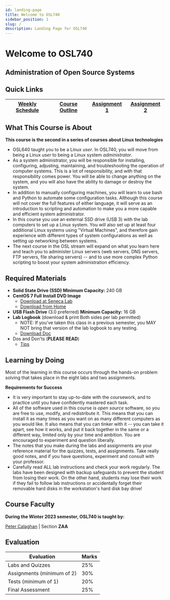```yaml
---
id: landing-page
title: Welcome to OSL740
sidebar_position: 1
slug: /
description: Landing Page for OSL740
---
```


# Welcome to OSL740 

## Administration of Open Source Systems

## Quick Links

| [Weekly Schedule](./weekly-schedule.md) | [Course Outline](https://ict.senecacollege.ca/course/OSL740) | [Assignment 1](/B-Assignments/assignment1.md) | [Assignment 2](/B-Assignments/assignment2.md) |
| --- | --- | --- | --- |

## What This Course is About

**This course is the second in a series of courses about Linux technologies**

- OSL640 taught you to be a Linux _user_. In OSL740, you will move from being a Linux _user_ to being a Linux system _administrator_.
- As a system administrator, you will be responsible for installing, configuring, adjusting, maintaining, and troubleshooting the operation of computer systems. This is a lot of responsibility, and with that responsibility comes power. You will be able to change anything on the system, and you will also have the ability to damage or destroy the system.
- In addition to manually configuring machines, you will learn to use bash and Python to automate some configuration tasks. Although this course will not cover the full features of either language, it will serve as an introduction to scripting and automation to make you a more capable and efficient system administrator.
- In this course you use an external SSD drive (USB 3) with the lab computers to set up a Linux system. You will also set up at least four additional Linux systems using "Virtual Machines", and therefore gain experience with different types of system configurations as well as setting up networking between systems.
- The next course in the OSL stream will expand on what you learn here and teach you to administer Linux servers (web servers, DNS servers, FTP servers, file sharing servers) -- and to use more complex Python scripting to boost your system administration efficiency.

## Required Materials

- **Solid State Drive (SSD)	Minimum Capacity:** 240 GB
- **CentOS 7 Full Install DVD Image**
  - [Download at Seneca Lab](https://mirror.senecacollege.ca/centos/7/isos/x86_64/CentOS-7-x86_64-DVD-2009.iso)
  - [Download from Home](https://mirror.netflash.net/centos/7.9.2009/isos/x86_64/CentOS-7-x86_64-DVD-2009.iso)
- **USB Flash Drive** (3.0 preferred)	**Minimum Capacity:** 16 GB
- **Lab Logbook** (download & print Both sides per lab permitted)
  - NOTE: If you've taken this class in a previous semester, you MAY NOT bring that version of the lab logbook to any testing.	
  - [Download Doc](https://wiki.cdot.senecacollege.ca/w/imgs/OSL740-Logbook-Online.doc)
- Dos and Don'ts (**PLEASE READ**)
  - [Tips](/C-ExtraResources/tips.md)

## Learning by Doing

Most of the learning in this course occurs through the hands-on problem solving that takes place in the eight labs and two assignments.

**Requirements for Success**

- It is very important to stay up-to-date with the coursework, and to practice until you have confidently mastered each task.
- All of the software used in this course is _open source_ software, so you are free to use, modify, and redistribute it. This means that you can install it as many times as you want on as many different computers as you would like. It also means that you can tinker with it -- you can take it apart, see how it works, and put it back together in the same or a different way, limited only by your time and ambition. You are encouraged to experiment and question liberally.
- The notes that you make during the labs and assignments are your reference material for the quizzes, tests, and assignments. Take really good notes, and if you have questions, experiment and consult with your professor.
- Carefully read ALL lab instructions and check your work regularly. The labs have been designed with backup safeguards to prevent the student from losing their work. On the other hand, students may lose their work if they fail to follow lab instructions or accidentally forget their removable hard disks in the workstation's hard disk bay drive!

## Course Faculty

**During the Winter 2023 semester, OSL740 is taught by:**

[Peter Calaghan](mailto:peter.callaghan@senecacollege.ca) \| Section **ZAA**

## Evaluation

| Evaluation | Marks |
| --- | --- |
| Labs and Quizzes | 25% |
| Assignments (minimum of 2) | 30% |
| Tests (minimum of 1) | 20% |
| Final Assessment | 25% |
